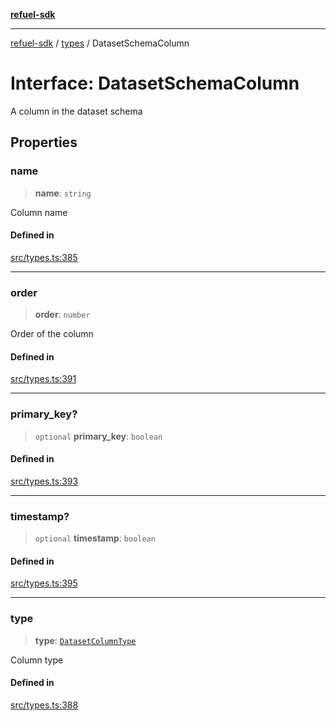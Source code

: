 [**refuel-sdk**](../../README.md)

***

[refuel-sdk](../../modules.md) / [types](../README.md) / DatasetSchemaColumn

# Interface: DatasetSchemaColumn

A column in the dataset schema

## Properties

### name

> **name**: `string`

Column name

#### Defined in

[src/types.ts:385](https://github.com/refuel-ai/refuel-sdk/blob/1b12f0442d5e4e331bc7d9e4f1f5828e99232382/src/types.ts#L385)

***

### order

> **order**: `number`

Order of the column

#### Defined in

[src/types.ts:391](https://github.com/refuel-ai/refuel-sdk/blob/1b12f0442d5e4e331bc7d9e4f1f5828e99232382/src/types.ts#L391)

***

### primary\_key?

> `optional` **primary\_key**: `boolean`

#### Defined in

[src/types.ts:393](https://github.com/refuel-ai/refuel-sdk/blob/1b12f0442d5e4e331bc7d9e4f1f5828e99232382/src/types.ts#L393)

***

### timestamp?

> `optional` **timestamp**: `boolean`

#### Defined in

[src/types.ts:395](https://github.com/refuel-ai/refuel-sdk/blob/1b12f0442d5e4e331bc7d9e4f1f5828e99232382/src/types.ts#L395)

***

### type

> **type**: [`DatasetColumnType`](../enumerations/DatasetColumnType.md)

Column type

#### Defined in

[src/types.ts:388](https://github.com/refuel-ai/refuel-sdk/blob/1b12f0442d5e4e331bc7d9e4f1f5828e99232382/src/types.ts#L388)
